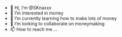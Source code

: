 - 👋 Hi, I’m @SKnaxxx
- 👀 I’m interested in money
- 🌱 I’m currently learning how to make lots of money
- 💞️ I’m looking to collaborate on moneymaking
- 📫 How to reach me ...

<!---
SKnaxxx/SKnaxxx is a ✨ special ✨ repository because its `README.md` (this file) appears on your GitHub profile.
You can click the Preview link to take a look at your changes.
--->
